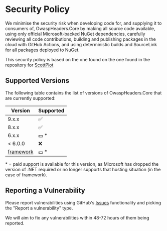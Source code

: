 # Security Policy

We minimise the security risk when developing code for, and supplying it to consumers of, OwaspHeaders.Core by making all source code available, using only official Microsoft-backed NuGet dependencies, carefully reviewing all code contributions, building and publishing packages in the cloud with GitHub Actions, and using deterministic builds and SourceLink for all packages deployed to NuGet.

This security policy is based on the one found on the one found in the repository for [ScottPlot](https://github.com/ScottPlot/ScottPlot/blob/main/SECURITY.md)

## Supported Versions

The following table contains the list of versions of OwaspHeaders.Core that are currently supported:

| Version | Supported          |
| ------- | ------------------ |
| 9.x.x   | :white_check_mark: |
| 8.x.x   | :white_check_mark: |
| 6.x.x   | 💵 &ast;           |
| < 6.0.0 | :x:                |
| [framework](https://github.com/GaProgMan/OwaspHeaders.Core/releases/tag/framework) | 💵 &ast; |

&ast; = paid support is available for this version, as Microsoft has dropped the version of .NET required or no longer supports that hosting situation (in the case of framework).

## Reporting a Vulnerability

Please report vulnerabilities using GitHub's [Issues](https://github.com/GaProgMan/OwaspHeaders.Core/issues) functionality and picking the "Report a vulnerability" type.

We will aim to fix any vulnerabilities within 48-72 hours of them being reported.
